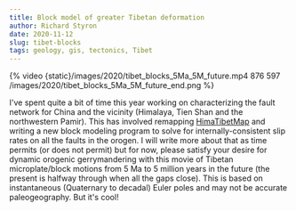 ```yaml
---
title: Block model of greater Tibetan deformation
author: Richard Styron
date: 2020-11-12
slug: tibet-blocks
tags: geology, gis, tectonics, Tibet
---
```


{% video {static}/images/2020/tibet_blocks_5Ma_5M_future.mp4 876 597 
/images/2020/tibet_blocks_5Ma_5M_future_end.png  %}


I've spent quite a bit of time this year working on characterizing the fault 
network for China and the vicinity (Himalaya, Tien Shan and the northwestern 
Pamir). This has involved remapping [HimaTibetMap][htm] and writing a new block 
modeling program to solve for internally-consistent slip rates on all the 
faults in the orogen.  I will write more about that as time permits (or does 
not permit) but for now, please satisfy your desire for dynamic orogenic 
gerrymandering with this movie of Tibetan microplate/block motions from 5 Ma to 
5 million years in the future (the present is halfway through when all the gaps 
  close).  This is based on instantaneous (Quaternary to decadal) Euler poles 
  and may not be accurate paleogeography.  But it's cool!


[htm]: https://github.com/himatibetmap/himatibetmap

